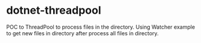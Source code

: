 # dotnet-threadpool
POC to ThreadPool to process files in the directory. Using Watcher example to get new files in directory after process all files in directory.
